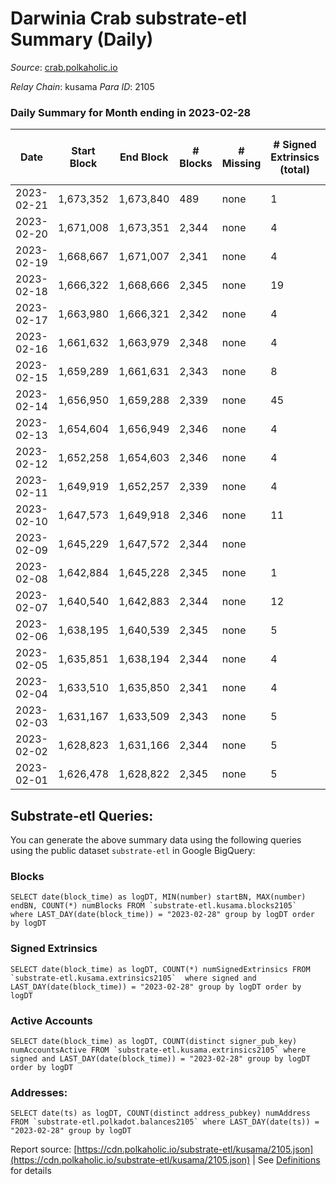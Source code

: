 # Darwinia Crab substrate-etl Summary (Daily)

_Source_: [crab.polkaholic.io](https://crab.polkaholic.io)

*Relay Chain*: kusama
*Para ID*: 2105



### Daily Summary for Month ending in 2023-02-28


| Date | Start Block | End Block | # Blocks | # Missing | # Signed Extrinsics (total) | # Active Accounts | # Addresses with Balances | # Events | # Transfers | # XCM Transfers In | # XCM Transfers Out |
| ---- | ----------- | --------- | -------- | --------- | --------------------------- | ----------------- | ------------------------- | -------- | ----------- | ------------------ | ------------------- |
| 2023-02-21 | 1,673,352 | 1,673,840 | 489 | none  | 1 | 1 |  | 982 |   |   |   |
| 2023-02-20 | 1,671,008 | 1,673,351 | 2,344 | none  | 4 | 1 | 54 | 4,705 |   |   |   |
| 2023-02-19 | 1,668,667 | 1,671,007 | 2,341 | none  | 4 | 1 | 54 | 4,699 |   |   |   |
| 2023-02-18 | 1,666,322 | 1,668,666 | 2,345 | none  | 19 |  | 54 | 4,905 | 121 ($559.34) |   |   |
| 2023-02-17 | 1,663,980 | 1,666,321 | 2,342 | none  | 4 | 1 | 53 | 4,701 |   |   |   |
| 2023-02-16 | 1,661,632 | 1,663,979 | 2,348 | none  | 4 | 1 | 53 | 4,713 |   |   |   |
| 2023-02-15 | 1,659,289 | 1,661,631 | 2,343 | none  | 8 | 2 | 53 | 4,781 | 61 ($9.97) |   |   |
| 2023-02-14 | 1,656,950 | 1,659,288 | 2,339 | none  | 45 | 1 | 53 | 5,010 | 151 ($2.48) |   |   |
| 2023-02-13 | 1,654,604 | 1,656,949 | 2,346 | none  | 4 | 1 | 53 | 4,709 |   |   |   |
| 2023-02-12 | 1,652,258 | 1,654,603 | 2,346 | none  | 4 | 1 | 53 | 4,710 |   |   |   |
| 2023-02-11 | 1,649,919 | 1,652,257 | 2,339 | none  | 4 | 1 | 53 | 4,695 |   |   |   |
| 2023-02-10 | 1,647,573 | 1,649,918 | 2,346 | none  | 11 | 1 | 53 | 4,737 |   |   |   |
| 2023-02-09 | 1,645,229 | 1,647,572 | 2,344 | none  |  |  | 53 | 4,689 |   |   |   |
| 2023-02-08 | 1,642,884 | 1,645,228 | 2,345 | none  | 1 | 1 | 53 | 4,696 |   |   |   |
| 2023-02-07 | 1,640,540 | 1,642,883 | 2,344 | none  | 12 | 3 | 53 | 4,838 | 91 ($0.20) |   |   |
| 2023-02-06 | 1,638,195 | 1,640,539 | 2,345 | none  | 5 | 1 | 52 | 4,777 | 66 ($0.06) |   |   |
| 2023-02-05 | 1,635,851 | 1,638,194 | 2,344 | none  | 4 | 1 | 52 | 4,706 |   |   |   |
| 2023-02-04 | 1,633,510 | 1,635,850 | 2,341 | none  | 4 | 1 | 52 | 4,699 |   |   |   |
| 2023-02-03 | 1,631,167 | 1,633,509 | 2,343 | none  | 5 | 1 | 52 | 4,773 | 66 ($0.06) |   |   |
| 2023-02-02 | 1,628,823 | 1,631,166 | 2,344 | none  | 5 | 1 | 52 | 4,776 | 66 ($0.06) |   |   |
| 2023-02-01 | 1,626,478 | 1,628,822 | 2,345 | none  | 5 | 2 | 52 | 4,774 | 61 ($0.03) |   | 1 ($0.005) |

## Substrate-etl Queries:
You can generate the above summary data using the following queries using the public dataset `substrate-etl` in Google BigQuery:


### Blocks
```
SELECT date(block_time) as logDT, MIN(number) startBN, MAX(number) endBN, COUNT(*) numBlocks FROM `substrate-etl.kusama.blocks2105`  where LAST_DAY(date(block_time)) = "2023-02-28" group by logDT order by logDT
```


### Signed Extrinsics
```
SELECT date(block_time) as logDT, COUNT(*) numSignedExtrinsics FROM `substrate-etl.kusama.extrinsics2105`  where signed and LAST_DAY(date(block_time)) = "2023-02-28" group by logDT order by logDT
```


### Active Accounts
```
SELECT date(block_time) as logDT, COUNT(distinct signer_pub_key) numAccountsActive FROM `substrate-etl.kusama.extrinsics2105` where signed and LAST_DAY(date(block_time)) = "2023-02-28" group by logDT order by logDT
```


### Addresses:
```
SELECT date(ts) as logDT, COUNT(distinct address_pubkey) numAddress FROM `substrate-etl.polkadot.balances2105` where LAST_DAY(date(ts)) = "2023-02-28" group by logDT
```



Report source: [https://cdn.polkaholic.io/substrate-etl/kusama/2105.json](https://cdn.polkaholic.io/substrate-etl/kusama/2105.json) | See [Definitions](/DEFINITIONS.md) for details
